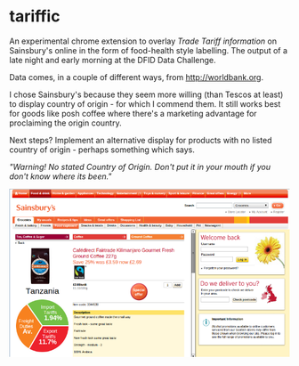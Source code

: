 tariffic
========

An experimental chrome extension to overlay *Trade Tariff information* on Sainsbury's online in the form of food-health style labelling. The output of a late night and early morning at the DFID Data Challenge.

Data comes, in a couple of different ways, from http://worldbank.org.

I chose Sainsbury's because they seem more willing (than Tescos at least) to display country of origin - for which I commend them. It still works best for goods like posh coffee where there's a marketing advantage for proclaiming the origin country.

Next steps? Implement an alternative display for products with no listed country of origin - perhaps something which says.

*"Warning! No stated Country of Origin. Don't put it in your mouth if you don't know where its been."*


![Tariffic demo](https://github.com/marxian/tariffic/blob/master/demo.png)